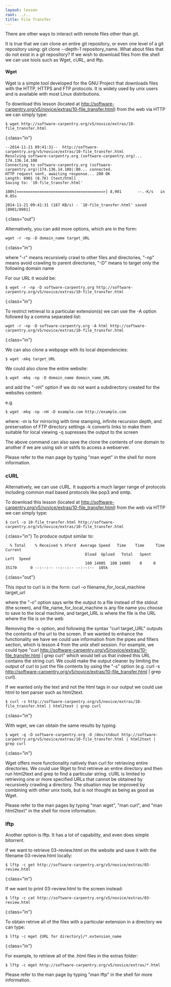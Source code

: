 ```yaml
---
layout: lesson
root: ../..
title: File Transfer
---
```

There are other ways to interact with remote files other than git.

It is true that we can clone an entire git repository, or even one level of a git repository using: git clone --depth-1 repository_name.
What about files that do not exist in a git repository? If we wish to download files from the shell we can use tools such as
Wget, cURL, and lftp.

#### Wget

Wget is a simple tool developed for the GNU Project that downloads files with the HTTP, HTTPS and FTP protocols. It is widely used by unix users and is available with most Linux distributions.

To download this lesson (located at http://software-carpentry.org/v5/novice/extras/10-file_transfer.html) from the web via HTTP we can simply type:
~~~
$ wget http://software-carpentry.org/v5/novice/extras/10-file_transfer.html
~~~
{:class="in"}
~~~
--2014-11-21 09:41:31--  http://software-carpentry.org/v5/novice/extras/10-file_transfer.html
Resolving software-carpentry.org (software-carpentry.org)... 174.136.14.108
Connecting to software-carpentry.org (software-carpentry.org)|174.136.14.108|:80... connected.
HTTP request sent, awaiting response... 200 OK
Length: 8901 (8.7K) [text/html]
Saving to: `10-file_transfer.html'

100%[======================================>] 8,901       --.-K/s   in 0.05s   

2014-11-21 09:41:31 (187 KB/s) - `10-file_transfer.html' saved [8901/8901]
~~~
{:class="out"}

Alternatively, you can add more options, which are in the form:

~~~
wget -r -np -D domain_name target_URL
~~~
{:class="in"}

where "-r" means recursively crawl to other files and directories, "-np" means avoid crawling to parent directories, "-D" means to target only the following domain name

For our URL it would be:
~~~
$ wget -r -np -D software-carpentry.org http://software-carpentry.org/v5/novice/extras/10-file_transfer.html
~~~
{:class="in"}

To restrict retrieval to a particular extension(s) we can use the -A option followed by a comma separated list:
~~~
wget -r -np -D software-carpentry.org -A html http://software-carpentry.org/v5/novice/extras/10-file_transfer.html
~~~
{:class="in"}

We can also clone a webpage with its local dependencies:
~~~
$ wget -mkq target_URL
~~~

We could also clone the entire website:
~~~
$ wget -mkq -np -D domain_name domain_name_URL
~~~
and add the "-nH" option if we do not want a subdirectory created for the websites content:

e.g.
~~~
$ wget -mkq -np -nH -D example.com http://example.com
~~~

where:
-m is for mirroring with time stamping, infinite recursion depth, and preservation of FTP directory settings
-k converts links to make them suitable for local viewing 
-q supresses the output to the screen

The above command can also save the clone the contents of one domain to another if we are using ssh or sshfs to access a webserver. 
 
Please refer to the man page by typing "man wget" in the shell for more information.
  
### cURL

Alternatively, we can use cURL. It supports a much larger range of protocols including common mail based protocols like pop3 and smtp. 

To download this lesson (located at http://software-carpentry.org/v5/novice/extras/10-file_transfer.html) from the web via HTTP we can simply type:

~~~
$ curl -o 10-file_transfer.html http://software-carpentry.org/v5/novice/extras/10-file_transfer.html
~~~
{:class="in"}
To produce output similar to:
~~~
  % Total    % Received % Xferd  Average Speed   Time    Time     Time  Current
                                   Dload  Upload   Total   Spent    Left  Speed
                                   100 14005  100 14005    0     0  35170      0 --:--:-- --:--:-- --:--:--  105k
~~~
{:class="out"}

This input to curl is in the form:
curl -o filename_for_local_machine target_url

where the "-o" option says write the output to a file instead of the stdout (the screen), and file_name_for_local_machine is any file name you choose to save to the local machine, and target_URL is where the file is the URL where the file is on the web

Removing the -o option, and following the syntax "curl target_URL" outputs the contents of the url to the screen. If we wanted to enhance the functionality we have we could use information from the pipes and filters section, which is lesson 4 from the unix shell session.
For example, we could type "curl http://software-carpentry.org/v5/novice/extras/10-file_transfer.html
 | grep curl" which would tell us that indeed this URL contains the string curl. We could make the output cleaner by limiting the output of curl to just the file contents by using the "-s" option
(e.g. curl -s http://software-carpentry.org/v5/novice/extras/10-file_transfer.html | grep curl). 

If we wanted only the text and not the html tags in our output we could use html to text parser such as html2text.
~~~
$ curl -s http://software-carpentry.org/v5/novice/extras/10-file_transfer.html | html2text | grep curl
~~~
{:class="in"}
 
With wget, we can obtain the same results by typing:
~~~
$ wget -q -D software-carpentry.org -O /dev/stdout http://software-carpentry.org/v5/novice/extras/10-file_transfer.html | html2text | grep curl
~~~
{:class="in"}

Wget offers more functionality natively than curl for retrieving entire directories. We could use Wget to first retrieve an entire directory and then run html2text and grep to find a particular string. cURL is limited to retrieving one or more specified URLs that cannot be obtained by recursively crawling a directory. The situation may be improved by combining with other unix tools, but is not thought as being as good as Wget.

Please refer to the man pages by typing "man wget", "man curl", and "man html2text" in the shell for more information. 

### lftp

Another option is lftp. It has a lot of capability, and even does simple bitorrent. 

If we want to retrieve 03-review.html on the website and save it with the filename 03-review.html locally:
~~~
$ lftp -c get http://software-carpentry.org/v5/novice/extras/03-review.html
~~~
{:class="in"}

If we want to print 03-review.html to the screen instead:
~~~
$ lftp -c cat http://software-carpentry.org/v5/novice/extras/03-review.html
~~~
{:class="in"}

To obtain retrive all of the files with a particular extension in a directory we can type:
~~~
$ lftp -c mget {URL for directory}/*.extension_name
~~~
{:class="in"}

For example, to retrieve all of the .html files in the extras folder:
~~~
$ lftp -c mget http://software-carpentry.org/v5/novice/extras/*.html
~~~

Please refer to the man page by typing "man lftp" in the shell for more information.




